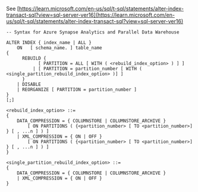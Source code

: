 See [https://learn.microsoft.com/en-us/sql/t-sql/statements/alter-index-transact-sql?view=sql-server-ver16](https://learn.microsoft.com/en-us/sql/t-sql/statements/alter-index-transact-sql?view=sql-server-ver16)
```
-- Syntax for Azure Synapse Analytics and Parallel Data Warehouse

ALTER INDEX { index_name | ALL }
    ON   [ schema_name. ] table_name
{
      REBUILD {
            [ PARTITION = ALL [ WITH ( <rebuild_index_option> ) ] ]
          | [ PARTITION = partition_number [ WITH ( <single_partition_rebuild_index_option> )] ]
      }
    | DISABLE
    | REORGANIZE [ PARTITION = partition_number ]
}
[;]

<rebuild_index_option> ::=
{
    DATA_COMPRESSION = { COLUMNSTORE | COLUMNSTORE_ARCHIVE }
        [ ON PARTITIONS ( {<partition_number> [ TO <partition_number>] } [ , ...n ] ) ]
    | XML_COMPRESSION = { ON | OFF }
        [ ON PARTITIONS ( {<partition_number> [ TO <partition_number>] } [ , ...n ] ) ]
}

<single_partition_rebuild_index_option> ::=
{
    DATA_COMPRESSION = { COLUMNSTORE | COLUMNSTORE_ARCHIVE }
    | XML_COMPRESSION = { ON | OFF }
}
```
